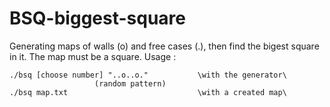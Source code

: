 # BSQ-biggest-square
Generating maps of walls (o) and free cases (.), then find the bigest square in it. The map must be a square.
Usage :  
     
    ./bsq [choose number] "..o..o."           \with the generator\
                       (random pattern)
    ./bsq map.txt                             \with a created map\
